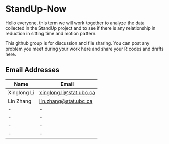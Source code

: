 # StandUp-Now


Hello everyone, this term we will work together to analyze the data collected in the StandUp project and to see if there is any relationship in reduction in sitting time and motion pattern.

This github group is for discussion and file sharing. You can post any problem you meet during your work here and share your R codes and drafts here.

## Email Addresses
| Name | Email |
|---|---|
|Xinglong Li | xinglong.li@stat.ubc.ca |
|Lin Zhang | lin.zhang@stat.ubc.ca |
| - | - |
| - | - |
| - | - |
| - | - |
